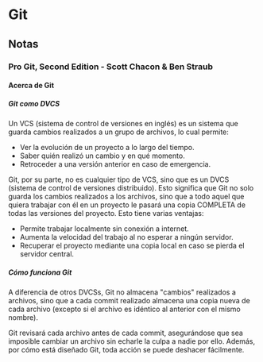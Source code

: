 # Git

## Notas

<h3>Pro Git, Second Edition - Scott Chacon & Ben Straub</h3>

<h4>Acerca de Git</h4>

<h5>Git como DVCS</h5>

Un VCS (sistema de control de versiones en inglés) es un sistema que guarda cambios realizados a un grupo de archivos, lo cual permite:
 - Ver la evolución de un proyecto a lo largo del tiempo.
 - Saber quién realizó un cambio y en qué momento.
 - Retroceder a una versión anterior en caso de emergencia.

Git, por su parte, no es cualquier tipo de VCS, sino que es un DVCS (sistema de control de versiones distribuido). Esto significa que Git no solo guarda los cambios realizados a los archivos, sino que a todo aquel que quiera trabajar con él en un proyecto le pasará una copia COMPLETA de todas las versiones del proyecto. Esto tiene varias ventajas:
 - Permite trabajar localmente sin conexión a internet.
 - Aumenta la velocidad del trabajo al no esperar a ningún servidor.
 - Recuperar el proyecto mediante una copia local en caso se pierda el servidor central.

<h5>Cómo funciona Git</h5>

A diferencia de otros DVCSs, Git no almacena "cambios" realizados a archivos, sino que a cada commit realizado almacena una copia nueva de cada archivo (excepto si el archivo es idéntico al anterior con el mismo nombre).

Git revisará cada archivo antes de cada commit, asegurándose que sea imposible cambiar un archivo sin echarle la culpa a nadie por ello. Además, por cómo está diseñado Git, toda acción se puede deshacer fácilmente.